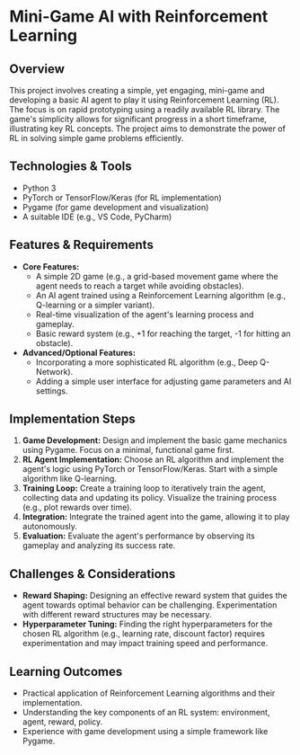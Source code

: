 # Mini-Game AI with Reinforcement Learning

## Overview
This project involves creating a simple, yet engaging, mini-game and developing a basic AI agent to play it using Reinforcement Learning (RL). The focus is on rapid prototyping using a readily available RL library. The game's simplicity allows for significant progress in a short timeframe, illustrating key RL concepts. The project aims to demonstrate the power of RL in solving simple game problems efficiently.

## Technologies & Tools
- Python 3
- PyTorch or TensorFlow/Keras (for RL implementation)
- Pygame (for game development and visualization)
- A suitable IDE (e.g., VS Code, PyCharm)


## Features & Requirements
- **Core Features:**
    - A simple 2D game (e.g., a grid-based movement game where the agent needs to reach a target while avoiding obstacles).
    - An AI agent trained using a Reinforcement Learning algorithm (e.g., Q-learning or a simpler variant).
    - Real-time visualization of the agent's learning process and gameplay.
    - Basic reward system (e.g., +1 for reaching the target, -1 for hitting an obstacle).
- **Advanced/Optional Features:**
    - Incorporating a more sophisticated RL algorithm (e.g., Deep Q-Network).
    - Adding a simple user interface for adjusting game parameters and AI settings.


## Implementation Steps
1. **Game Development:** Design and implement the basic game mechanics using Pygame.  Focus on a minimal, functional game first.
2. **RL Agent Implementation:** Choose an RL algorithm and implement the agent's logic using PyTorch or TensorFlow/Keras.  Start with a simple algorithm like Q-learning.
3. **Training Loop:** Create a training loop to iteratively train the agent, collecting data and updating its policy.  Visualize the training process (e.g., plot rewards over time).
4. **Integration:** Integrate the trained agent into the game, allowing it to play autonomously.
5. **Evaluation:** Evaluate the agent's performance by observing its gameplay and analyzing its success rate.


## Challenges & Considerations
- **Reward Shaping:** Designing an effective reward system that guides the agent towards optimal behavior can be challenging.  Experimentation with different reward structures may be necessary.
- **Hyperparameter Tuning:** Finding the right hyperparameters for the chosen RL algorithm (e.g., learning rate, discount factor) requires experimentation and may impact training speed and performance.


## Learning Outcomes
- Practical application of Reinforcement Learning algorithms and their implementation.
- Understanding the key components of an RL system: environment, agent, reward, policy.
- Experience with game development using a simple framework like Pygame.

